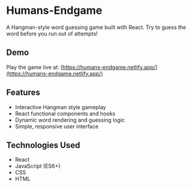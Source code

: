 # Humans-Endgame

A Hangman-style word guessing game built with React. Try to guess the word before you run out of attempts!

## Demo

Play the game live at: [https://humans-endgame.netlify.app/](https://humans-endgame.netlify.app/)

## Features

- Interactive Hangman style gameplay
- React functional components and hooks
- Dynamic word rendering and guessing logic
- Simple, responsive user interface

## Technologies Used

- React
- JavaScript (ES6+)
- CSS
- HTML



